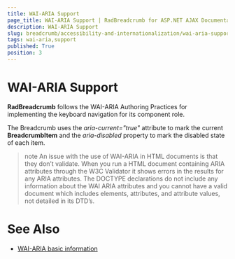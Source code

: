 ```yaml
---
title: WAI-ARIA Support
page_title: WAI-ARIA Support | RadBreadcrumb for ASP.NET AJAX Documentation
description: WAI-ARIA Support
slug: breadcrumb/accessibility-and-internationalization/wai-aria-support
tags: wai-aria,support
published: True
position: 3
---
```


# WAI-ARIA Support

**RadBreadcrumb** follows the WAI-ARIA Authoring Practices for implementing the keyboard navigation for its component role.

The Breadcrumb uses the *aria-current="true"* attribute to mark the current **BreadcrumbItem** and the *aria-disabled* property to mark the disabled state of each item.

>note An issue with the use of WAI-ARIA in HTML documents is that they don’t validate. When you run a HTML document containing ARIA attributes through the W3C Validator it shows errors in the results for any ARIA attributes. The DOCTYPE declarations do not include any information about the WAI ARIA attributes and you cannot have a valid document which includes elements, attributes, and attribute values, not detailed in its DTD’s.
>


# See Also

 * [WAI-ARIA basic information](https://www.w3.org/WAI/intro/aria)


